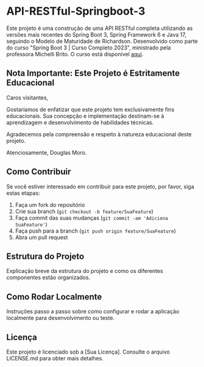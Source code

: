 # API-RESTful-Springboot-3

Este projeto é uma construção de uma API RESTful completa utilizando as versões mais recentes do Spring Boot 3, Spring Framework 6 e Java 17, seguindo o Modelo de Maturidade de Richardson. Desenvolvido como parte do curso "Spring Boot 3 | Curso Completo 2023", ministrado pela professora Michelli Brito. O curso está disponível [aqui](https://www.youtube.com/watch?v=wlYvA2b1BWI).

## Nota Importante: Este Projeto é Estritamente Educacional

Caros visitantes,

Gostaríamos de enfatizar que este projeto tem exclusivamente fins educacionais. Sua concepção e implementação destinam-se à aprendizagem e desenvolvimento de habilidades técnicas.

Agradecemos pela compreensão e respeito à natureza educacional deste projeto.

Atenciosamente,
Douglas Moro.

## Como Contribuir

Se você estiver interessado em contribuir para este projeto, por favor, siga estas etapas:

1. Faça um fork do repositório
2. Crie sua branch (`git checkout -b feature/SuaFeature`)
3. Faça commit das suas mudanças (`git commit -am 'Adiciona SuaFeature'`)
4. Faça push para a branch (`git push origin feature/SuaFeature`)
5. Abra um pull request

## Estrutura do Projeto

Explicação breve da estrutura do projeto e como os diferentes componentes estão organizados.

## Como Rodar Localmente

Instruções passo a passo sobre como configurar e rodar a aplicação localmente para desenvolvimento ou teste.

## Licença

Este projeto é licenciado sob a [Sua Licença]. Consulte o arquivo LICENSE.md para obter mais detalhes.

